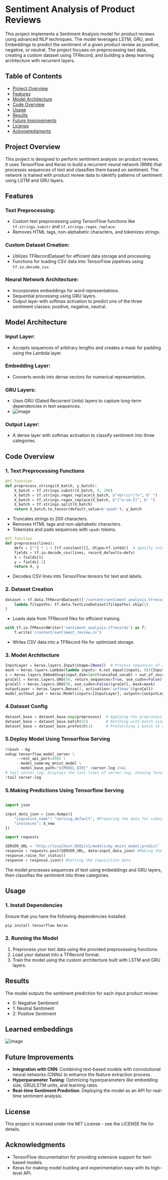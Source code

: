 # Sentiment Analysis of Product Reviews

This project implements a Sentiment Analysis model for product reviews using advanced NLP techniques. The model leverages LSTM, GRU, and Embeddings to predict the sentiment of a given product review as positive, negative, or neutral. The project focuses on preprocessing text data, creating a custom dataset using TFRecord, and building a deep learning architecture with recurrent layers.

## Table of Contents
- [Project Overview](#project-overview)
- [Features](#features)
- [Model Architecture](#model-architecture)
- [Code Overview](#code-overview)
- [Usage](#usage)
- [Results](#results)
- [Future Improvements](#future-improvements)
- [License](#license)
- [Acknowledgments](#acknowledgments)

## Project Overview

This project is designed to perform sentiment analysis on product reviews. It uses TensorFlow and Keras to build a recurrent neural network (RNN) that processes sequences of text and classifies them based on sentiment. The network is trained with product review data to identify patterns of sentiment using LSTM and GRU layers.

## Features

### Text Preprocessing:
- Custom text preprocessing using TensorFlow functions like `tf.strings.substr` and `tf.strings.regex_replace`.
- Removes HTML tags, non-alphabetic characters, and tokenizes strings.

### Custom Dataset Creation:
- Utilizes TFRecordDataset for efficient data storage and processing.
- Functions for loading CSV data into TensorFlow pipelines using `tf.io.decode_csv`.

### Neural Network Architecture:
- Incorporates embeddings for word representations.
- Sequential processing using GRU layers.
- Output layer with softmax activation to predict one of the three sentiment classes: positive, negative, neutral.

## Model Architecture

### Input Layer:
- Accepts sequences of arbitrary lengths and creates a mask for padding using the Lambda layer.

### Embedding Layer:
- Converts words into dense vectors for numerical representation.

### GRU Layers:
- Uses GRU (Gated Recurrent Units) layers to capture long-term dependencies in text sequences.
- ![image](https://github.com/user-attachments/assets/21b0f0f0-cbb0-4d9a-ab91-fcb157a45406)


### Output Layer:
- A dense layer with softmax activation to classify sentiment into three categories.

## Code Overview

### 1. Text Preprocessing Functions

```python
@tf.function
def preprocess_strings(X_batch, y_batch):
    X_batch = tf.strings.substr(X_batch, 0, 200)
    X_batch = tf.strings.regex_replace(X_batch, b"<br\\s*/?>", b" ")
    X_batch = tf.strings.regex_replace(X_batch, b"[^a-zA-Z]", b" ")
    X_batch = tf.strings.split(X_batch)
    return X_batch.to_tensor(default_value=b'<pad>'), y_batch
```

- Truncates strings to 200 characters.
- Removes HTML tags and non-alphabetic characters.
- Tokenizes and pads sequences with `<pad>` tokens.

```python
@tf.function
def preprocess(lines):
    defs = [""] * 1 + [tf.constant([], dtype=tf.int64)]  # Specify column types
    fields = tf.io.decode_csv(lines, record_defaults=defs)
    X = fields[0]
    y = fields[-1]
    return X, y
```

- Decodes CSV lines into TensorFlow tensors for text and labels.

### 2. Dataset Creation

```python
dataset = tf.data.TFRecordDataset(['/content/sentiment_analysis.tfrecords']).interleave(
    lambda filepaths: tf.data.TextLineDataset(filepaths).skip(1)
)
```

- Loads data from TFRecord files for efficient training.

```python
with tf.io.TFRecordWriter('sentiment_analysis.tfrecords') as f:
    f.write('/content/sentiment_review.cv')
```

- Writes CSV data into a TFRecord file for optimized storage.

### 3. Model Architecture

```python
InputLayer = keras.layers.Input(shape=[None])  # Process sequences of arbitrary size
mask = keras.layers.Lambda(lambda inputs: k.not_equal(inputs, 0))(InputLayer)  # Mask padding
z = keras.layers.Embedding(input_dim=len(truncated_vocab) + out_of_vocabulary, output_dim=2)(InputLayer)
gruCell = keras.layers.GRU(50, return_sequences=True, use_cudnn=False)(z, mask=mask)
gruCell = keras.layers.GRU(50, use_cudnn=False)(gruCell, mask=mask)
outputLayer = keras.layers.Dense(3, activation='softmax')(gruCell)
model_without_pad = keras.Model(inputs=[InputLayer], outputs=[outputLayer])
```
### 4.Dataset Config

```python
dataset_base = dataset_base.map(preprocess)  # Applying the preprocessing function
dataset_base = dataset_base.batch(32)        # Batching with batch size 32
dataset_base = dataset_base.prefetch(1)      # Prefetching 1 batch to speed up training
```

### 5.Deploy Model Using Tensorflow Serving
```python
%%bash --bg
nohup tensorflow_model_server \
     --rest_api_port=8502 \
     --model_name=my_mnist_model \
     --model_base_path="${MODEL_DIR}" >server.log 2>&1
# tail server.log: Displays the last lines of server.log, showing TensorFlow Serving's output and errors.
!tail server.log

```
### 5.Making Predictions Using Tensorflow Serving
```python

import json

input_data_json = json.dumps({
    "signature_name": "serving_default", #Preparing the data for submission.
    "instances": X_new
})

import requests

SERVER_URL = 'http://localhost:8502/v1/models/my_mnist_model:predict'
response = requests.post(SERVER_URL, data=input_data_json) #Making the request
response.raise_for_status()
response = response.json() #Getting the requisition data
```
The model processes sequences of text using embeddings and GRU layers, then classifies the sentiment into three categories.

## Usage

### 1. Install Dependencies

Ensure that you have the following dependencies installed:

```bash
pip install tensorflow keras
```

### 2. Running the Model

1. Preprocess your text data using the provided preprocessing functions.
2. Load your dataset into a TFRecord format.
3. Train the model using the custom architecture built with LSTM and GRU layers.

## Results

The model outputs the sentiment prediction for each input product review:

- 0: Negative Sentiment
- 1: Neutral Sentiment
- 2: Positive Sentiment

## Learned embeddings

![image](https://github.com/user-attachments/assets/b962af5c-675d-4f31-ae20-b678493d173d)


## Future Improvements

- **Integration with CNN**: Combining text-based models with convolutional neural networks (CNNs) to enhance the feature extraction process.
- **Hyperparameter Tuning**: Optimizing hyperparameters like embedding size, GRU/LSTM units, and learning rates.
- **Real-time Sentiment Prediction**: Deploying the model as an API for real-time sentiment analysis.

## License

This project is licensed under the MIT License - see the LICENSE file for details.

## Acknowledgments

- TensorFlow documentation for providing extensive support for text-based models.
- Keras for making model building and experimentation easy with its high-level API.
